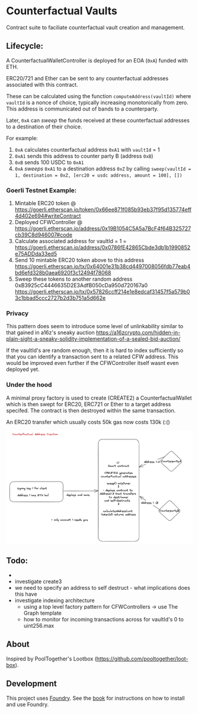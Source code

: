 # Counterfactual Vaults

Contract suite to faciliate counterfactual vault creation and management.

## Lifecycle:

A CounterfactualWalletController is deployed for an EOA (`0xA`) funded with ETH.

ERC20/721 and Ether can be sent to any counterfactual addresses associated with this contract.

These can be calculated using the function `computeAddress(vaultId)` where `vaultId` is a nonce of choice, typically increasing monotonically from zero. This address is communicated out of bands to a counterparty.

Later, `0xA` can _sweep_ the funds received at these counterfactual addresses to a destination of their choice.

For example:

1. `0xA` calculates counterfactual address `0xA1` with `vaultId` = 1
1. `0xA1` sends this address to counter party B (address `0xB`)
1. `0xB` sends 100 USDC to `0xA1`
1. `0xA` _sweeps_ `0xA1` to a destination address `0xZ` by calling `sweep(vaultId = 1, destination = 0xZ, [erc20 = usdc address, amount = 100], [])`

### Goerli Testnet Example:
1. Mintable ERC20 token @ https://goerli.etherscan.io/token/0x66ee871f085b93eb37f95d135774eff4d402e694#writeContract
1. Deployed CFWController @ https://goerli.etherscan.io/address/0x19B1054C5A5a7BcF4f64B325727cb39C8d946007#code
1. Calculate associated address for vaultId = 1  = https://goerli.etherscan.io/address/0x0786fE42865Cbde3db1b1990852e75ADDda33ed5
1. Send 10 mintable ERC20 token above to this address https://goerli.etherscan.io/tx/0x64001e31b38cd4497008056fdb77eab4bd6efd328b0aea6920f3c12494f78068
1. Sweep these tokens to another random address 0xB3925cC4446635D2E3AdfB050cDa950d720167a0 https://goerli.etherscan.io/tx/0x57826ccff214e1e8edcaf31457f5a579b03c1bbad5ccc2727b2d3b751a5d662e
 
### Privacy
This pattern does seem to introduce some level of unlinkability similar to that gained in a16z's sneaky auction https://a16zcrypto.com/hidden-in-plain-sight-a-sneaky-solidity-implementation-of-a-sealed-bid-auction/

If the vaultId's are random enough, then it is hard to index sufficiently so that you can identify a transaction sent to a related CFW address.
This would be improved even further if the CFWController itself wasnt even deployed yet.

### Under the hood

A minimal proxy factory is used to create (CREATE2) a CounterfactualWallet which is then swept for ERC20, ERC721 or Ether to a target address specifed.
The contract is then destroyed within the same transaction.

An ERC20 transfer which usually costs 50k gas now costs 130k (:()

![](./static/diagram.png)

## Todo:
- 
- investigate create3
- we need to specify an address to self destruct - what implications does this have
- investigate indexing architecture
    - using a top level factory pattern for CFWControllers -> use The Graph template 
    - how to monitor for incoming transactions across for vaultId's 0 to uint256.max
## About

Inspired by PoolTogether's Lootbox (https://github.com/pooltogether/loot-box).

## Development

This project uses [Foundry](https://getfoundry.sh). See the [book](https://book.getfoundry.sh/getting-started/installation.html) for instructions on how to install and use Foundry.
